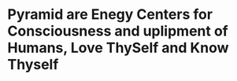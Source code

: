 # Pyramid are Enegy Centers for Consciousness and uplipment of Humans, Love ThySelf and Know Thyself 

